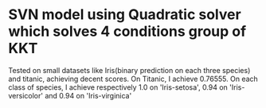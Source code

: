 # SVN model using Quadratic solver which solves 4 conditions group of KKT

Tested on small datasets like Iris(binary prediction on each three species) and titanic, achieving decent scores. On Titanic, I achieve 0.76555. On each class of species, I achieve respectively 1.0 on 'Iris-setosa', 
0.94 on 'Iris-versicolor' and 0.94 on 'Iris-virginica'
